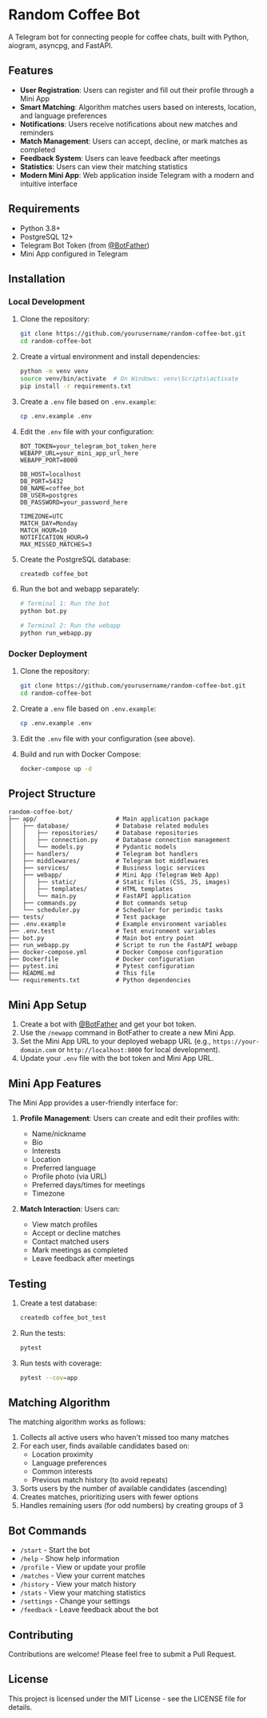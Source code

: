 # Random Coffee Bot

A Telegram bot for connecting people for coffee chats, built with Python, aiogram, asyncpg, and FastAPI.

## Features

- **User Registration**: Users can register and fill out their profile through a Mini App
- **Smart Matching**: Algorithm matches users based on interests, location, and language preferences
- **Notifications**: Users receive notifications about new matches and reminders
- **Match Management**: Users can accept, decline, or mark matches as completed
- **Feedback System**: Users can leave feedback after meetings
- **Statistics**: Users can view their matching statistics
- **Modern Mini App**: Web application inside Telegram with a modern and intuitive interface

## Requirements

- Python 3.8+
- PostgreSQL 12+
- Telegram Bot Token (from [@BotFather](https://t.me/BotFather))
- Mini App configured in Telegram

## Installation

### Local Development

1. Clone the repository:
   ```bash
   git clone https://github.com/yourusername/random-coffee-bot.git
   cd random-coffee-bot
   ```

2. Create a virtual environment and install dependencies:
   ```bash
   python -m venv venv
   source venv/bin/activate  # On Windows: venv\Scripts\activate
   pip install -r requirements.txt
   ```

3. Create a `.env` file based on `.env.example`:
   ```bash
   cp .env.example .env
   ```

4. Edit the `.env` file with your configuration:
   ```
   BOT_TOKEN=your_telegram_bot_token_here
   WEBAPP_URL=your_mini_app_url_here
   WEBAPP_PORT=8000
   
   DB_HOST=localhost
   DB_PORT=5432
   DB_NAME=coffee_bot
   DB_USER=postgres
   DB_PASSWORD=your_password_here
   
   TIMEZONE=UTC
   MATCH_DAY=Monday
   MATCH_HOUR=10
   NOTIFICATION_HOUR=9
   MAX_MISSED_MATCHES=3
   ```

5. Create the PostgreSQL database:
   ```bash
   createdb coffee_bot
   ```

6. Run the bot and webapp separately:
   ```bash
   # Terminal 1: Run the bot
   python bot.py
   
   # Terminal 2: Run the webapp
   python run_webapp.py
   ```

### Docker Deployment

1. Clone the repository:
   ```bash
   git clone https://github.com/yourusername/random-coffee-bot.git
   cd random-coffee-bot
   ```

2. Create a `.env` file based on `.env.example`:
   ```bash
   cp .env.example .env
   ```

3. Edit the `.env` file with your configuration (see above).

4. Build and run with Docker Compose:
   ```bash
   docker-compose up -d
   ```

## Project Structure

```
random-coffee-bot/
├── app/                      # Main application package
│   ├── database/             # Database related modules
│   │   ├── repositories/     # Database repositories
│   │   ├── connection.py     # Database connection management
│   │   └── models.py         # Pydantic models
│   ├── handlers/             # Telegram bot handlers
│   ├── middlewares/          # Telegram bot middlewares
│   ├── services/             # Business logic services
│   ├── webapp/               # Mini App (Telegram Web App)
│   │   ├── static/           # Static files (CSS, JS, images)
│   │   ├── templates/        # HTML templates
│   │   └── main.py           # FastAPI application
│   ├── commands.py           # Bot commands setup
│   └── scheduler.py          # Scheduler for periodic tasks
├── tests/                    # Test package
├── .env.example              # Example environment variables
├── .env.test                 # Test environment variables
├── bot.py                    # Main bot entry point
├── run_webapp.py             # Script to run the FastAPI webapp
├── docker-compose.yml        # Docker Compose configuration
├── Dockerfile                # Docker configuration
├── pytest.ini                # Pytest configuration
├── README.md                 # This file
└── requirements.txt          # Python dependencies
```

## Mini App Setup

1. Create a bot with [@BotFather](https://t.me/BotFather) and get your bot token.
2. Use the `/newapp` command in BotFather to create a new Mini App.
3. Set the Mini App URL to your deployed webapp URL (e.g., `https://your-domain.com` or `http://localhost:8000` for local development).
4. Update your `.env` file with the bot token and Mini App URL.

## Mini App Features

The Mini App provides a user-friendly interface for:

1. **Profile Management**: Users can create and edit their profiles with:
   - Name/nickname
   - Bio
   - Interests
   - Location
   - Preferred language
   - Profile photo (via URL)
   - Preferred days/times for meetings
   - Timezone

2. **Match Interaction**: Users can:
   - View match profiles
   - Accept or decline matches
   - Contact matched users
   - Mark meetings as completed
   - Leave feedback after meetings

## Testing

1. Create a test database:
   ```bash
   createdb coffee_bot_test
   ```

2. Run the tests:
   ```bash
   pytest
   ```

3. Run tests with coverage:
   ```bash
   pytest --cov=app
   ```

## Matching Algorithm

The matching algorithm works as follows:

1. Collects all active users who haven't missed too many matches
2. For each user, finds available candidates based on:
   - Location proximity
   - Language preferences
   - Common interests
   - Previous match history (to avoid repeats)
3. Sorts users by the number of available candidates (ascending)
4. Creates matches, prioritizing users with fewer options
5. Handles remaining users (for odd numbers) by creating groups of 3

## Bot Commands

- `/start` - Start the bot
- `/help` - Show help information
- `/profile` - View or update your profile
- `/matches` - View your current matches
- `/history` - View your match history
- `/stats` - View your matching statistics
- `/settings` - Change your settings
- `/feedback` - Leave feedback about the bot

## Contributing

Contributions are welcome! Please feel free to submit a Pull Request.

## License

This project is licensed under the MIT License - see the LICENSE file for details.
